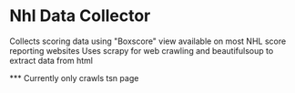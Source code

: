 Nhl Data Collector
================

Collects scoring data using "Boxscore" view available on most NHL score reporting websites
Uses scrapy for web crawling and beautifulsoup to extract data from html

*** Currently only crawls tsn page
